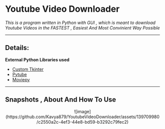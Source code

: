# **Youtube Video Downloader**

*This is a program written in Python with GUI , which is meant to download Youtube Videos in the FASTEST , Easiest And Most Convinient Way Possible*

---
## Details:

 **External Python Libraries used**

 - [Custom Tkinter](https://github.com/TomSchimansky/CustomTkinter)
 - [Pytube](https://pytube.io/en/latest/)
 - [Moviepy](https://zulko.github.io/moviepy/)

 ---
## Snapshots , About And How To Use

<div align="center">
![image](https://github.com/Kavya879/YoutubeVideoDownloader/assets/139709980/c2550a2c-4ef3-44e8-bd59-b3292c79fec2)

</div>
